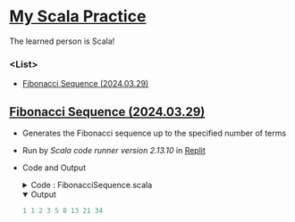 # [My Scala Practice](../README.md#my-scala-practice)

The learned person is Scala!


### \<List>

- [Fibonacci Sequence (2024.03.29)](#fibonacci-sequence-20240329)


## [Fibonacci Sequence (2024.03.29)](#list)

- Generates the Fibonacci sequence up to the specified number of terms
- Run by *Scala code runner version 2.13.10* in [Replit](https://replit.com/)
- Code and Output
  <details>
    <summary>Code : FibonacciSequence.scala</summary>

  ```scala
  object FibonacciSequence {

    /**
    * Generates the Fibonacci sequence up to the specified number of terms.
    * @param n The number of terms in the Fibonacci sequence to generate.
    * @return A list containing the Fibonacci sequence up to the specified number of terms.
    */
    def generateFibonacci(n: Int): List[Int] = {
      // Helper function for generating Fibonacci sequence recursively
      def generateFibonacciHelper(count: Int, a: Int, b: Int, acc: List[Int]): List[Int] = {
        if (count <= 0) acc.reverse
        else generateFibonacciHelper(count - 1, b, a + b, (a + b) :: acc)
        // In Scala, `(a + b) :: acc` is more efficient than `acc :+ (a + b)` for adding elements to a list.
      }

      // Call the helper function to generate the Fibonacci sequence and set initial values
      if (n <= 0) List()
      else if (n == 1) List(1)
      else generateFibonacciHelper(n - 3, 1, 1, List(1, 1))
    }

    /**
    * Main method to print the first 10 terms of the Fibonacci sequence horizontally with spaces between elements.
    * @param args Command line arguments (unused).
    */
    def main(args: Array[String]): Unit = {
      val fibonacciSequence = generateFibonacci(10)
      println(fibonacciSequence.mkString(" "))
    }
  }
  ```
  </details>
  <details open="">
    <summary>Output</summary>

  ```scala
  1 1 2 3 5 8 13 21 34
  ```
  </details>
